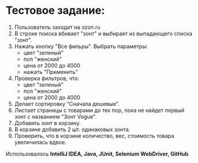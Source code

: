 # Тестовое задание:
 
1. Пользователь заходит на ozon.ru
2. В строке поиска вбивает "зонт" и выбирает из выпадающего списка "зонт".
3. Нажать кнопку "Все фильры". Выбрать параметры:
	- цвет "зеленый"
	- пол "женский"
	- цена от 2000 до 4000
	- нажать "Применить"
4. 	Проверка фильтров, что:
	- цвет "зеленый"
	- пол "женский"
	- цена от 2000 до 4000
5. Делает сортировку "Сначала дешевые".
6. Листает страницы с товарами до тех пор, пока не найдет первый зонт с названием "Зонт Vogue".
7. Добавить зонт в корзину.
8. В корзине добавить 2 шт. одинаковых зонта.	
9. Проверить, что в корзине количество, вес, стоимость товара увеличилась вдвое.


Использовалось
**IntelliJ IDEA, Java, JUnit, Selenium WebDriver, GitHub**
